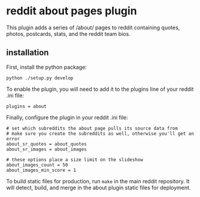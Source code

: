 # reddit about pages plugin

This plugin adds a series of /about/ pages to reddit containing quotes, photos,
postcards, stats, and the reddit team bios.

## installation

First, install the python package:

    python ./setup.py develop

To enable the plugin, you will need to add it to the plugins line of your
reddit .ini file:

    plugins = about

Finally, configure the plugin in your reddit .ini file:

    # set which subreddits the about page pulls its source data from
    # make sure you create the subreddits as well, otherwise you'll get an error
    about_sr_quotes = about_quotes
    about_sr_images = about_images
    
    # these options place a size limit on the slideshow
    about_images_count = 50
    about_images_min_score = 1

To build static files for production, run `make` in the main reddit repository.
It will detect, build, and merge in the about plugin static files for
deployment.
